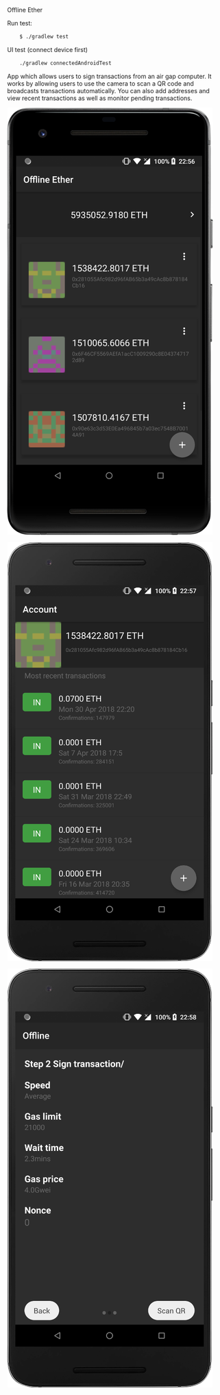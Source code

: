 Offline Ether

Run test:
```bash
    $ ./gradlew test
```

UI test (connect device first)
```bash
    ./gradlew connectedAndroidTest
```


App which allows users to sign transactions from an air gap computer. It works by allowing users to use the camera to scan a QR code and broadcasts transactions automatically. You can also add addresses and view recent transactions as well as monitor pending transactions.

![ScreenShot](https://github.com/SundeepK/offline-ether/blob/master/screenshots/device-2018-05-26-225653-small.png)

![ScreenShot](https://github.com/SundeepK/offline-ether/blob/master/screenshots/device-2018-05-26-225732-small.png)

![ScreenShot](https://github.com/SundeepK/offline-ether/blob/master/screenshots/device-2018-05-26-225815-small.png)


